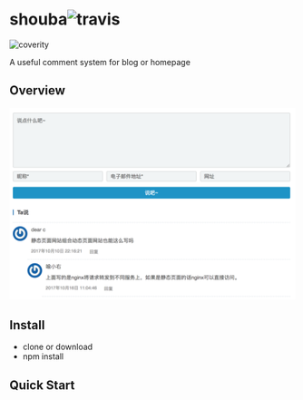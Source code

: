 # shouba![travis](https://travis-ci.org/yuyouwen/shuoba.svg?branch=master)
![coverity](https://scan.coverity.com/projects/14065/badge.svg)

A useful comment system for blog or homepage

## Overview
![overview](./assets/overview.png)

## Install

* clone or download
* npm install


## Quick Start